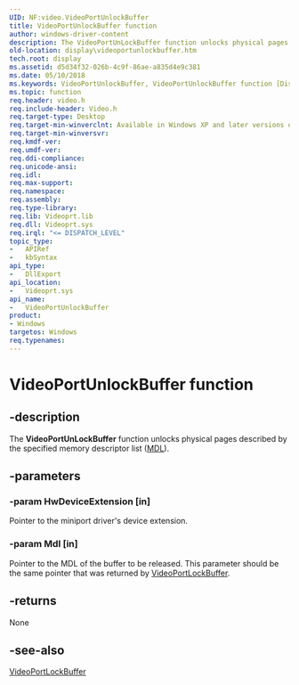 ```yaml
---
UID: NF:video.VideoPortUnlockBuffer
title: VideoPortUnlockBuffer function
author: windows-driver-content
description: The VideoPortUnLockBuffer function unlocks physical pages described by the specified memory descriptor list (MDL).
old-location: display\videoportunlockbuffer.htm
tech.root: display
ms.assetid: d5d34f32-026b-4c9f-86ae-a835d4e9c381
ms.date: 05/10/2018
ms.keywords: VideoPortUnlockBuffer, VideoPortUnlockBuffer function [Display Devices], VideoPort_Functions_2cb5a81f-1956-4431-bf54-7ee6e3d79eab.xml, display.videoportunlockbuffer, video/VideoPortUnlockBuffer
ms.topic: function
req.header: video.h
req.include-header: Video.h
req.target-type: Desktop
req.target-min-winverclnt: Available in Windows XP and later versions of the Windows operating systems.
req.target-min-winversvr: 
req.kmdf-ver: 
req.umdf-ver: 
req.ddi-compliance: 
req.unicode-ansi: 
req.idl: 
req.max-support: 
req.namespace: 
req.assembly: 
req.type-library: 
req.lib: Videoprt.lib
req.dll: Videoprt.sys
req.irql: "<= DISPATCH_LEVEL"
topic_type:
-	APIRef
-	kbSyntax
api_type:
-	DllExport
api_location:
-	Videoprt.sys
api_name:
-	VideoPortUnlockBuffer
product:
- Windows
targetos: Windows
req.typenames: 
---
```


# VideoPortUnlockBuffer function


## -description


The <b>VideoPortUnLockBuffer</b> function unlocks physical pages described by the specified memory descriptor list (<a href="https://msdn.microsoft.com/library/windows/hardware/ff554414">MDL</a>).


## -parameters




### -param HwDeviceExtension [in]

Pointer to the miniport driver's device extension.


### -param Mdl [in]

Pointer to the MDL of the buffer to be released. This parameter should be the same pointer that was returned by <a href="https://msdn.microsoft.com/library/windows/hardware/ff570326">VideoPortLockBuffer</a>.


## -returns



None




## -see-also




<a href="https://msdn.microsoft.com/library/windows/hardware/ff570326">VideoPortLockBuffer</a>
 

 

